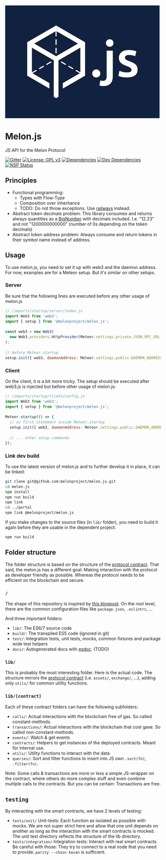 ![Melon.js Logo](/docs/media/melonjs-500.png?raw=true)

Melon.js
========

JS API for the Melon Protocol

[![Gitter][gitter-badge]][gitter-url]
[![License: GPL v3][license-badge]][license-badge-url]
[![Dependencies][dependencies-badge]][dependencies-badge-url]
[![Dev Dependencies][devDependencies-badge]][devDependencies-badge-url]
[![NSP Status][NSP Status badge]][NSP Status]

## Principles

- Functional programming:
  - Types with Flow-Type
  - Composition over inheritance
  - TODO: Do not throw exceptions. Use [railways](http://fsharpforfunandprofit.com/rop/) instead.
- Abstract token decimals problem: This library consumes and returns always
  quantities as a [BigNumber] with decimals included. I.e. "12.23" and not 
  "1200000000000" (number of 0s depending on the token decimals)
- Abstract token address problem: Always consume and return tokens in their 
  symbol name instead of address.

## Usage

To use melon.js, you need to set it up with web3 and the daemon address. For now,
examples are for a Meteor setup. But it's similar on other setups.

### Server

Be sure that the following lines are executed before any other usage of
melon.js

```javascript
// /imports/startup/server/index.js
import Web3 from 'web3';
import { setup } from '@melonproject/melon.js';

const web3 = new Web3(
  new Web3.providers.HttpProvider(Meteor.settings.private.JSON_RPC_URL),
);

// before Meteor.startup
setup.init({ web3, daemonAddress: Meteor.settings.public.DAEMON_ADDRESS });
```

### Client

On the client, it is a bit more tricky. The setup should be executed after
web3.js is injected but before other usage of melon.js:

```javascript
// /imports/startup/client/config.js
import Web3 from 'web3';
import { setup } from '@melonproject/melon.js';

Meteor.startup(() => {
  // as first statement inside Meteor.startup
  setup.init({ web3, daemonAddress: Meteor.settings.public.DAEMON_ADDRESS });
  
  // ... other setup commands
});
```

### Link dev build

To use the latest version of melon.js and to further develop it in place,
it can be linked:

```bash
git clone git@github.com:melonproject/melon.js.git
cd melon.js
npm install
npm run build
npm link
cd ../portal
npm link @melonproject/melon.js
```

If you make changes to the source files (in `lib/` folder), you need to
build it again before they are usable in the dependent project:
```bash
npm run build
```

## Folder structure

The folder structure is based on the structure of the 
[protocol contract]. That said, the melon.js has a different
goal: Making interaction with the protocol as developer friendly as possible.
Whereas the protocol needs to be efficient on the blockchain and secure.


### `/`
The shape of this repository is inspired by [this blogpost][hacker noon react lib].
On the root level, there are the common configuration files like `package.json`,
`.eslintrc`, ...

And three important folders:

- `lib/`: The ES6/7 source code
- `build/`: The transpiled ES5 code (ignored in git)
- `test/`: Integration tests, unit tests, mocks, common fixtures and package 
  wide test helpers
- `docs/`: Autogenerated docs with [esdoc]. (TODO)


### `lib/`
This is probably the most interesting folder. Here is the actual code. The 
structure mirrors the [protocol contract] (i.e. `assets/`, `exchange/`, ...),
adding only `utils/` for common utility functions.

### `lib/[contract]`
Each of these contract folders can have the following subfolders:

- `calls/`: Actual interactions with the blockchain free of gas.
  So called constant-methods.
- `transactions/`: Actual interactions with the blockchain that cost gase. 
  So called non-constant-methods.
- `events/`: Watch & get events 
- `contracts/`: Helpers to get instances of the deployed contracts. Meant for 
  internal use. 
- `utils/`: Utility functions to interact with the data
- `queries/`: Sort and filter functions to insert into JS own `.sort(fn)`,
  `.filter(fn)`.

Note: Some calls & transactions are more or less a simple JS-wrapper on the
contract, where others do more complex stuff and even combine multiple calls
to the contracts. But you can be certain: Transactions are free.

## `testing`

By interacting with the smart contracts, we have 2 levels of testing:

- `tests/unit/` Unit-tests: Each function as isolated as possible with mocks.
  We are not super strict here and allow that one unit depends on another as
  long as the interaction with the smart contracts is mocked. The unit test
  directory reflects the structure of the lib directory.
- `tests/integration/` Integration tests: Interact with real smart contracts.
  Be careful with those: They try to connect to a real node that you need to
  provide. `parity --chain kovan` is sufficient.


[gitter-badge]: https://img.shields.io/gitter/room/melonproject/general.js.svg?style=flat-square
[gitter-url]: https://gitter.im/melonproject/general?utm_source=badge&utm_medium=badge&utm_campaign=pr-badge&utm_content=badge
[license-badge]: https://img.shields.io/badge/License-GPL%20v3-blue.svg?style=flat-square
[license-badge-url]: ./LICENSE
[dependencies-badge]: https://img.shields.io/david/melonproject/melon.js.svg?style=flat-square
[dependencies-badge-url]: https://david-dm.org/melonproject/melon.js
[devDependencies-badge]: https://img.shields.io/david/dev/melonproject/melon.js.svg?style=flat-square
[devDependencies-badge-url]: https://david-dm.org/melonproject/portal#info=devDependencies
[NSP Status badge]: https://nodesecurity.io/orgs/melonproject/projects/cb1dd04e-1069-4ffd-8210-70ec757ed3de/badge?style=flat-square
[NSP Status]: https://nodesecurity.io/orgs/melonproject/projects/cb1dd04e-1069-4ffd-8210-70ec757ed3de

[BigNumber]: https://mikemcl.github.io/bignumber.js/
[protocol contract]: https://github.com/melonproject/protocol/tree/master/contracts
[hacker noon react lib]: https://hackernoon.com/building-a-react-component-library-part-1-d8a1e248fe6c
[esdoc]: https://esdoc.org/
